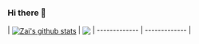 ### Hi there 👋

<!--
**zaaii/zaaii** is a ✨ _special_ ✨ repository because its `README.md` (this file) appears on your GitHub profile.

Here are some ideas to get you started:

- 🔭 I’m currently working on ...
- 🌱 I’m currently learning ...
- 👯 I’m looking to collaborate on ...
- 🤔 I’m looking for help with ...
- 💬 Ask me about ...
- 📫 How to reach me: ...
- 😄 Pronouns: ...
- ⚡ Fun fact: ...
-->
<body>
| <a href="https://github.com/anuraghazra/github-readme-stats"><img align="center" src="https://github-readme-stats.vercel.app/api?username=zaaii&show_icons=true&include_all_commits=true&theme=github_dark&hide_border=true" alt="Zai's github stats" /></a> | <a href="https://github.com/anuraghazra/github-readme-stats"><img align="center" src="https://github-readme-stats.vercel.app/api/top-langs/?username=zaaii&layout=compact&theme=github_dark&hide_border=true" /></a>
  | ------------- | ------------- |
</body>
